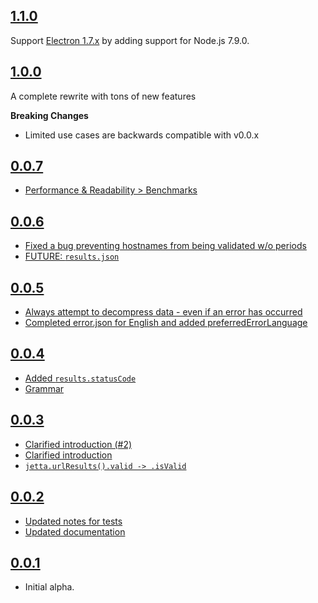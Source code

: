 ## [1.1.0](https://github.com/AltusAero/jetta/releases/tag/v1.1.0)

Support [Electron 1.7.x](https://github.com/electron/electron/releases/tag/v1.7.0) by adding support for Node.js 7.9.0.

## [1.0.0](https://github.com/AltusAero/jetta/releases/tag/v1.0.0)

A complete rewrite with tons of new features

**Breaking Changes**
  - Limited use cases are backwards compatible with v0.0.x

## [0.0.7](https://github.com/AltusAero/jetta/releases/tag/v0.0.7)

- [Performance & Readability > Benchmarks](https://github.com/AltusAero/jetta/commit/1ec9dd581c54477af6adc4f681a85e6336f0c807)

## [0.0.6](https://github.com/AltusAero/jetta/releases/tag/v0.0.6)

- [Fixed a bug preventing hostnames from being validated w/o periods](https://github.com/AltusAero/jetta/commit/da337908012411d56e88dae8e115a3d7c3a5b399)
- [FUTURE: `results.json`](https://github.com/AltusAero/jetta/commit/6696ff58e8ecf4a0476c7efd62bc754439cf3c4d)

## [0.0.5](https://github.com/AltusAero/jetta/releases/tag/v0.0.5)

- [Always attempt to decompress data - even if an error has occurred](https://github.com/AltusAero/jetta/commit/d254f2cecbe70f8bebdcadaa4c33d59d70d9b998)
- [Completed error.json for English and added preferredErrorLanguage](https://github.com/AltusAero/jetta/commit/f684dde66cc2d7a8ad41295fca7ef6bd5f82b21b)

## [0.0.4](https://github.com/AltusAero/jetta/releases/tag/v0.0.4)

- [Added `results.statusCode`](https://github.com/AltusAero/jetta/commit/39f5160d36a3a49b174eacb122d8d1ae4f61fb0f)
- [Grammar](https://github.com/AltusAero/jetta/commit/140be40b094dea6bdb11fdf71a6aa3e8a6d48b9b)

## [0.0.3](https://github.com/AltusAero/jetta/releases/tag/v0.0.3)

- [Clarified introduction (#2)](https://github.com/AltusAero/jetta/commit/590ead6627937f1c36fdd47e69fff10a998e8712)
- [Clarified introduction](https://github.com/AltusAero/jetta/commit/100de84e159a4cc34affe2afdcaa265677f25f0e)
- [`jetta.urlResults().valid -> .isValid`](https://github.com/AltusAero/jetta/commit/fe702d17b5d885b9d38ed50bb39dcd4ce0732eea)

## [0.0.2](https://github.com/AltusAero/jetta/releases/tag/v0.0.2)

- [Updated notes for tests](https://github.com/AltusAero/jetta/commit/742cae729a69fb2e5207aedffa2bd98ea0b1841b)
- [Updated documentation](https://github.com/AltusAero/jetta/commit/db01e07bcdbcbded1d69250d824ed90a39d8a9d1)

## [0.0.1](https://github.com/AltusAero/jetta/releases/tag/v0.0.1)

- Initial alpha.
